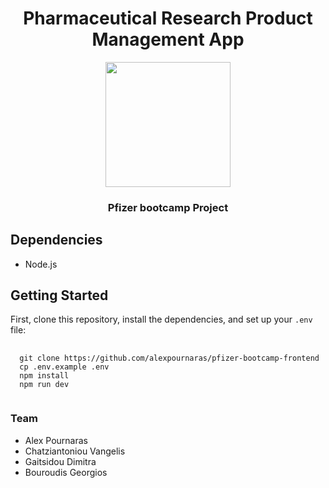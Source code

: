 <h1 align="center">
    Pharmaceutical Research Product Management App
</h1>
<div align="center">
    <img src="https://encrypted-tbn0.gstatic.com/images?q=tbn:ANd9GcTGgyp0cGPFS4V3HEtHeE2hO0udk6QbTA5Kcg&s" style="width: 200px;">
</div>
<h3 align="center">
    Pfizer bootcamp Project
</h3>

## Dependencies

- Node.js

<h2>Getting Started</h2>


<p>First, clone this repository, install the dependencies, and set up your <code>.env</code> file:</p>

      

<pre>
  <code>
  git clone https://github.com/alexpournaras/pfizer-bootcamp-frontend
  cp .env.example .env
  npm install
  npm run dev
  </code>
</pre>




<h3>Team</h2>
<ul>
  <li>Alex Pournaras</li>
  <li>Chatziantoniou Vangelis</li>
  <li>Gaitsidou Dimitra</li>
  <li>Bouroudis Georgios</li>
</ul>



